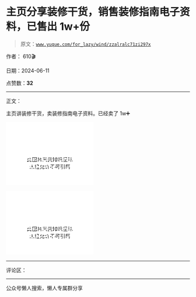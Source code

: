 # 主页分享装修干货，销售装修指南电子资料，已售出 1w+份

> 原文：[`www.yuque.com/for_lazy/wind/zzalralc71zi297x`](https://www.yuque.com/for_lazy/wind/zzalralc71zi297x)

作者： 610🎬

日期：2024-06-11

点赞数：**32**

* * *

正文：

主页讲装修干货，卖装修指南电子资料。已经卖了 1w➕

![](img/829937b5b0d12d76af74f38e070c2f41.png)

![](img/f30b6c5d4de42186711fdf2c69985aae.png)

* * *

评论区：

* * *

公众号懒人搜索，懒人专属群分享